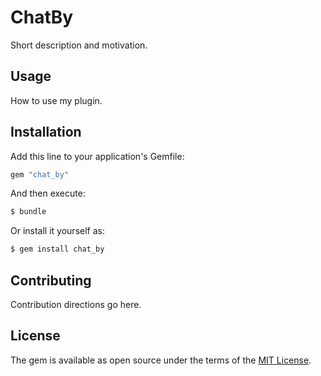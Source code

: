 # ChatBy
Short description and motivation.

## Usage
How to use my plugin.

## Installation
Add this line to your application's Gemfile:

```ruby
gem "chat_by"
```

And then execute:
```bash
$ bundle
```

Or install it yourself as:
```bash
$ gem install chat_by
```

## Contributing
Contribution directions go here.

## License
The gem is available as open source under the terms of the [MIT License](https://opensource.org/licenses/MIT).

